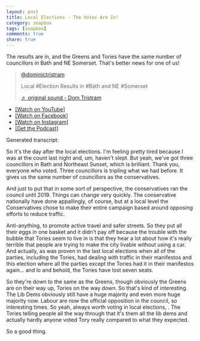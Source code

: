```yaml
---
layout: post
title: Local Elections - The Votes Are In!
category: soapbox
tags: [soapbox]
comments: true
share: true
---
```


The results are in, and the Greens and Tories have the same number of councillors in Bath and NE Somerset. That's better news for one of us!

<blockquote class="tiktok-embed" cite="https://www.tiktok.com/@dominictristram/video/7229669808101510426" data-video-id="7229669808101510426" style="max-width: 605px;min-width: 325px;" > <section> <a target="_blank" title="@dominictristram" href="https://www.tiktok.com/@dominictristram?refer=embed">@dominictristram</a> <p>Local #Election Results in #Bath and NE #Somerset</p> <a target="_blank" title="♬ original sound  - Dom Tristram" href="https://www.tiktok.com/music/original-sound-Dom-Tristram-7229669835344120602?refer=embed">♬ original sound  - Dom Tristram</a> </section> </blockquote> <script async src="https://www.tiktok.com/embed.js"></script>

<ul>
<li><a href="https://youtu.be/DEF0lFurJfw">[Watch on YouTube]</a></li>
<li><a href="https://fb.watch/kkNP9OJkO9/">[Watch on Facebook]</a></li>
<li><a href="https://www.instagram.com/reel/Cr3HHlUrQbl/">[Watch on Instagram]</a></li>
<li><a href="https://podcasts.apple.com/gb/podcast/dom-tristrams-soapbox/id1377617516?i=1000611887904">[Get the Podcast]</a></li>
</ul>


Generated transcript:

So it's the day after the local elections. I'm feeling pretty tired because I was at the count last night and, um, haven't slept. But yeah, we've got three councillors in Bath and Northeast Sunset, which is brilliant. Thank you, everyone who voted. Three councillors is tripling what we had before. It gives us the same number of councillors as the conservatives.

And just to put that in some sort of perspective, the conservatives ran the council until 2019. Things can change very quickly. The conservative nationally have done appallingly, of course, but at a local level the Conservatives chose to make their entire campaign based around opposing efforts to reduce traffic.

Anti-anything, to promote active travel and safer streets. So they put all their eggs in one basket and it didn't pay off because the trouble with the bubble that Tories seem to live in is that they hear a lot about how it's really terrible that people are trying to make the city livable without using a car. And actually, as was proven in the last local elections when all of the parties, including the Tories, had dealing with traffic in their manifestos and this election where all the parties except the Tories had it in their manifestos again... and lo and behold, the Tories have lost seven seats.

So they're down to the same as the Greens, though obviously the Greens are on their way up, Tories on the way down. So that's kind of interesting. The Lib Dems obviously still have a huge majority and even more huge majority now. Labour are now the official opposition in the council, so interesting times. So yeah, always worth voting in local elections, . The Tories telling people all the way through that it's them all the lib dems and actually hardly anyone voted Tory really compared to what they expected.

So a good thing.
